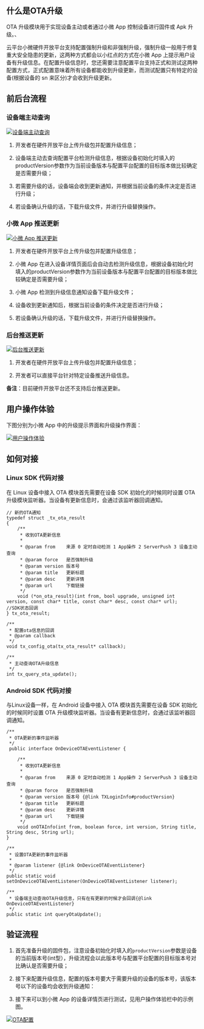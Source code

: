 
## 什么是OTA升级
OTA 升级模块用于实现设备主动或者通过小微 App 控制设备进行固件或 Apk 升级。、

云平台小微硬件开放平台支持配置强制升级和非强制升级，强制升级一般用于修复重大安全隐患的更新，这两种方式都会以小红点的方式在小微 App 上提示用户设备有升级信息。在配置升级信息时，您还需要注意配置平台支持正式和测试这两种配置方式，正式配置意味着所有设备都能收到升级更新，而测试配置只有特定的设备(根据设备的 sn 来区分)才会收到升级更新。

## 前后台流程

### 设备端主动查询

[![设备端主动查询](http://imgcache.tcecqpoc.fsphere.cn/image/qzonestyle.gtimg.cn/qzone/vas/opensns/res/img/ota_1.png)](http://imgcache.tcecqpoc.fsphere.cn/image/qzonestyle.gtimg.cn/qzone/vas/opensns/res/img/ota_1.png)</div>

1.  开发者在硬件开放平台上传升级包并配置升级信息；

2.  设备端主动去查询配置平台检测升级信息，根据设备初始化时填入的productVersion参数作为当前设备版本与配置平台配置的目标版本做比较确定是否需要升级；

3.  若需要升级的话，设备端会收到更新通知，并根据当前设备的条件决定是否进行升级；

4.  若设备确认升级的话，下载升级文件，并进行升级替换操作。

### 小微 App 推送更新

[![小微 App 推送更新](http://imgcache.tcecqpoc.fsphere.cn/image/qzonestyle.gtimg.cn/qzone/vas/opensns/res/img/ota_2.png)](http://imgcache.tcecqpoc.fsphere.cn/image/qzonestyle.gtimg.cn/qzone/vas/opensns/res/img/ota_2.png)

1.  开发者在硬件开放平台上传升级包并配置升级信息；

2.  小微 App 在进入设备详情页面后会自动去检测升级信息，根据设备初始化时填入的productVersion参数作为当前设备版本与配置平台配置的目标版本做比较确定是否需要升级；

3.  小微 App 检测到升级信息通知设备下载升级文件；

4.  设备收到更新通知后，根据当前设备的条件决定是否进行升级；

5.  若设备确认升级的话，下载升级文件，并进行升级替换操作。

### 后台推送更新

[![后台推送更新](http://imgcache.tcecqpoc.fsphere.cn/image/qzonestyle.gtimg.cn/qzone/vas/opensns/res/img/ota_3.png)](http://imgcache.tcecqpoc.fsphere.cn/image/qzonestyle.gtimg.cn/qzone/vas/opensns/res/img/ota_3.png)

1.  开发者在硬件开放平台上传升级包并配置升级信息；

2.  开发者可以直接平台针对特定设备推送升级信息。

**备注**：目前硬件开放平台还不支持后台推送更新。

## 用户操作体验

下图分别为小微 App 中的升级提示界面和升级操作界面：

[![用户操作体验](http://imgcache.tcecqpoc.fsphere.cn/image/qzonestyle.gtimg.cn/qzone/vas/opensns/res/img/ota_4.png)](http://imgcache.tcecqpoc.fsphere.cn/image/qzonestyle.gtimg.cn/qzone/vas/opensns/res/img/ota_4.png)</div>

## 如何对接

### Linux SDK 代码对接

在 Linux 设备中接入 OTA 模块首先需要在设备 SDK 初始化的时候同时设置 OTA 升级模块监听器。当设备有更新信息时，会通过该监听器回调通知。

```
// 新的OTA通知
typedef struct _tx_ota_result
{
    /**
     * 收到OTA更新信息
     *
     * @param from    来源 0 定时自动检测 1 App操作 2 ServerPush 3 设备主动查询
     * @param force   是否强制升级
     * @param version 版本号
     * @param title   更新标题
     * @param desc    更新详情
     * @param url     下载链接
     */
    void (*on_ota_result)(int from, bool upgrade, unsigned int version, const char* title, const char* desc, const char* url);                  //SDK状态回调
} tx_ota_result;

/**
 * 配置ota信息的回调
 * @param callback
 */
void tx_config_ota(tx_ota_result* callback);

/**
 * 主动查询OTA升级信息
 */
int tx_query_ota_update();
```

### Android SDK 代码对接

与Linux设备一样，在 Android 设备中接入 OTA 模块首先需要在设备 SDK 初始化的时候同时设置 OTA 升级模块监听器。当设备有更新信息时，会通过该监听器回调通知。

```
/**
 * OTA更新的事件监听器
 */
 public interface OnDeviceOTAEventListener {

    /**
     * 收到OTA更新信息
     *
     * @param from    来源 0 定时自动检测 1 App操作 2 ServerPush 3 设备主动查询
     * @param force   是否强制升级
     * @param version 版本号 {@link TXLoginInfo#productVersion}
     * @param title   更新标题
     * @param desc    更新详情
     * @param url     下载链接
     */
    void onOTAInfo(int from, boolean force, int version, String title, String desc, String url);
}

/**
 * 设置OTA更新的事件监听器
 *
 * @param listener {@link OnDeviceOTAEventListener}
 */
public static void setOnDeviceOTAEventListener(OnDeviceOTAEventListener listener);

/**
 * 设备端主动查询OTA升级信息，只有在有更新的时候才会回调{@link OnDeviceOTAEventListener}
 */
public static int queryOtaUpdate();
```

## 验证流程
1.  首先准备升级的固件包，注意设备初始化时填入的`productVersion`参数是设备的当前版本号(int型），升级流程会以此版本号与配置平台配置的目标版本号对比确认是否需要升级；

2. 接下来配置升级信息，配置的版本号要大于需要升级的设备的版本号，该版本号以下的设备均会收到升级通知：

3. 接下来可以到小微 App 的设备详情页进行测试，见用户操作体验栏中的示例图。

[![OTA配置](http://imgcache.tcecqpoc.fsphere.cn/image/qzonestyle.gtimg.cn/qzone/vas/opensns/res/img/ota_5.png)](http://imgcache.tcecqpoc.fsphere.cn/image/qzonestyle.gtimg.cn/qzone/vas/opensns/res/img/ota_5.png)
